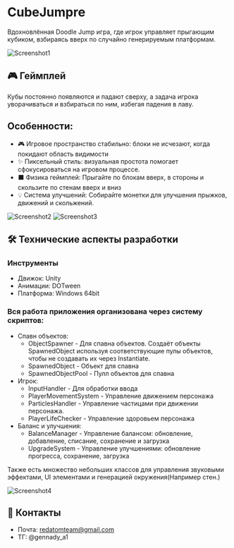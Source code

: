 # CubeJumpre
Вдохновлённая Doodle Jump игра, где игрок управляет прыгающим кубиком, взбираясь вверх по случайно генерируемым платформам.

![Screenshot1](https://sun9-80.userapi.com/impg/KjRf8E5-qHWoV_g-xx3sVAMPJXIPPUGyI7c6vQ/-SG4OS1ityQ.jpg?size=1025x575&quality=95&sign=4139dee3d5344ac22683882e32ee6148&type=album)

## 🎮 Геймплей
Кубы постоянно появляются и падают сверху, а задача игрока уворачиваться и взбираться по ним, избегая падения в лаву. 

## Особенности:
- 🎮 Игровое пространство стабильно: блоки не исчезают, когда покидают область видимости
- ✨ Пиксельный стиль: визуальная простота помогает сфокусироваться на игровом процессе.
- ⬛ Физика геймплей: Прыгайте по блокам вверх, в стороны и скользите по стенам вверх и вниз
- 💡 Система улучшений: Собирайте монетки для улучшения прыжков, движений и скольжений.

![Screenshot2](https://sun9-61.userapi.com/impg/0GL9N3aKBrMFHEqbMK2LsoVC00I2NlI7NbMEcQ/cmw8YKs3rKU.jpg?size=1024x573&quality=95&sign=84d13b9882975bec989c5e4d192deb3d&type=album)
![Screenshot3](https://sun9-69.userapi.com/impg/35FTvdbr9Wjk8l4K2QJ_7ao8mbwfZbxXGb75yA/BqnfjWEOeTk.jpg?size=1023x575&quality=95&sign=3dbc3aac54c4e86135a63bc5362c4718&type=album)

## 🛠 Технические аспекты разработки
### Инструменты
- Движок: Unity
- Анимации: DOTween
- Платформа: Windows 64bit

### Вся работа приложения организована через систему скриптов:
- Спавн объектов:
  - ObjectSpawner - Для спавна объектов. Создаёт объекты SpawnedObject используя соответствующие пулы объектов, чтобы не создавать их через Instantiate.
  - SpawnedObject - Объект для спавна
  - SpawnedObjectPool - Пулл объектов для спавна
- Игрок:
  - InputHandler - Для обработки ввода
  - PlayerMovementSystem - Управление движением персонажа
  - ParticlesHandler - Управление частицами при движении персонажа.
  - PlayerLifeChecker - Управление здоровьем персонажа
- Баланс и улучшения:
  - BalanceManager - Управление балансом: обновление, добавление, списание, сохранение и загрузка
  - UpgradeSystem - Управление улучшениями: обновление прогресса, сохранение, загрузка

Также есть множество небольших классов для управления звуковыми эффектами, UI элементами и генерацией окружения(Например стен.)

![Screenshot4](https://sun9-58.userapi.com/impg/T9AUpm2zuELcDyVOuNPd2Q8bS6Pv277bQ5YBUw/M3ZiFg0NEYA.jpg?size=1025x573&quality=95&sign=4d0870402b7460eae1f91c9ba0e4e6c5&type=album)

## 💬 Контакты
- Почта: redatomteam@gmail.com
- ТГ: @gennady_a1
